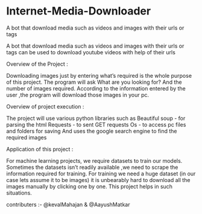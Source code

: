 # Internet-Media-Downloader
A bot that download media such as videos and images with their urls or tags 


A bot that download media such as videos and images with their urls or tags 
can be used to download youtube videos with help of their urls


Overview of the Project :

Downloading images just by entering what’s required is the whole purpose of this
project.
The program will ask What are you looking for? And the number of images
required.
According to the information entered by the user ,the program will download
those images in your pc.


Overview of project execution :

The project will use various python libraries such as
Beautiful soup - for parsing the html
Requests - to sent GET requests
Os - to access pc files and folders for saving
And uses the google search engine to find the required images


Application of this project :

For machine learning projects, we require datasets to train our models.
Sometimes the datasets isn’t readily available ,we need to scrape the information
required for training. For training we need a huge dataset (in our case lets assume
it to be images) it is unbearably hard to download all the images manually by
clicking one by one. This project helps in such situations.



contributers :- @kevalMahajan & @AayushMatkar
